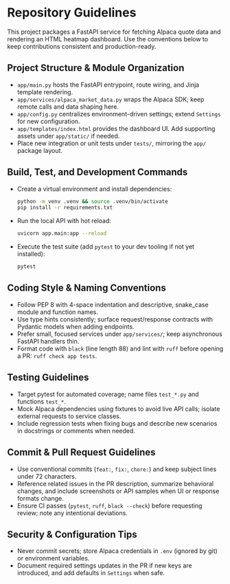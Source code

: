 # Repository Guidelines

This project packages a FastAPI service for fetching Alpaca quote data and rendering an HTML heatmap dashboard. Use the conventions below to keep contributions consistent and production-ready.

## Project Structure & Module Organization
- `app/main.py` hosts the FastAPI entrypoint, route wiring, and Jinja template rendering.
- `app/services/alpaca_market_data.py` wraps the Alpaca SDK; keep remote calls and data shaping here.
- `app/config.py` centralizes environment-driven settings; extend `Settings` for new configuration.
- `app/templates/index.html` provides the dashboard UI. Add supporting assets under `app/static/` if needed.
- Place new integration or unit tests under `tests/`, mirroring the `app/` package layout.

## Build, Test, and Development Commands
- Create a virtual environment and install dependencies:
  ```bash
  python -m venv .venv && source .venv/bin/activate
  pip install -r requirements.txt
  ```
- Run the local API with hot reload:
  ```bash
  uvicorn app.main:app --reload
  ```
- Execute the test suite (add `pytest` to your dev tooling if not yet installed):
  ```bash
  pytest
  ```

## Coding Style & Naming Conventions
- Follow PEP 8 with 4-space indentation and descriptive, snake_case module and function names.
- Use type hints consistently; surface request/response contracts with Pydantic models when adding endpoints.
- Prefer small, focused services under `app/services/`; keep asynchronous FastAPI handlers thin.
- Format code with `black` (line length 88) and lint with `ruff` before opening a PR: `ruff check app tests`.

## Testing Guidelines
- Target pytest for automated coverage; name files `test_*.py` and functions `test_*`.
- Mock Alpaca dependencies using fixtures to avoid live API calls; isolate external requests to service classes.
- Include regression tests when fixing bugs and describe new scenarios in docstrings or comments when needed.

## Commit & Pull Request Guidelines
- Use conventional commits (`feat:`, `fix:`, `chore:`) and keep subject lines under 72 characters.
- Reference related issues in the PR description, summarize behavioral changes, and include screenshots or API samples when UI or response formats change.
- Ensure CI passes (`pytest`, `ruff`, `black --check`) before requesting review; note any intentional deviations.

## Security & Configuration Tips
- Never commit secrets; store Alpaca credentials in `.env` (ignored by git) or environment variables.
- Document required settings updates in the PR if new keys are introduced, and add defaults in `Settings` when safe.
